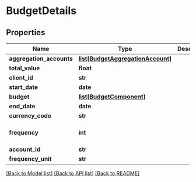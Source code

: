 # BudgetDetails

## Properties
Name | Type | Description | Notes
------------ | ------------- | ------------- | -------------
**aggregation_accounts** | [**list[BudgetAggregationAccount]**](BudgetAggregationAccount.md) |  | [optional] 
**total_value** | **float** |  | [optional] 
**client_id** | **str** |  | [optional] 
**start_date** | **date** |  | [optional] 
**budget** | [**list[BudgetComponent]**](BudgetComponent.md) |  | [optional] 
**end_date** | **date** |  | [optional] 
**currency_code** | **str** |  | [optional] 
**frequency** | **int** |  | [optional] [default to 1]
**account_id** | **str** |  | [optional] 
**frequency_unit** | **str** |  | 

[[Back to Model list]](../README.md#documentation-for-models) [[Back to API list]](../README.md#documentation-for-api-endpoints) [[Back to README]](../README.md)


